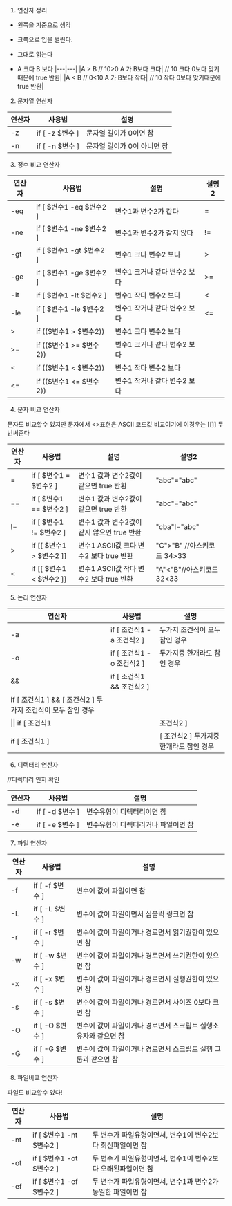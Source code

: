 1. 연산자 정리

- 왼쪽을 기준으로 생각 

- 크쪽으로 입을 벌린다.

- 그대로 읽는다 

- A 크다 B 보다 
|---|---|
|A > B  // 10>0	A 가 B보다 크다| // 10 크다 0보다  맞기때문에 true 반환|
|A < B  // 0<10	A 가 B보다 작다| // 10 작다 0보다  맞기때문에 true 반환|
2. 문자열 연산자

|연산자|사용법|설명|
|---|---|---|
|-z	|if [ -z $변수 ]|	문자열 길이가 0이면 참|
|-n	|if [ -n $변수 ]|	문자열 길이가 0이 아니면 참|
3. 정수 비교 연산자

|연산자|사용법|설명|설명2|
|---|---|---|---|
|-eq	|if [ $변수1 -eq $변수2 ]	|변수1과 변수2가 같다  |	=|
|-ne	|if [ $변수1 -ne $변수2 ]	|변수1과 변수2가 같지 않다   	|!=|
|-gt	|if [ $변수1 -gt $변수2 ]	|변수1 크다 변수2 보다	|>|
|-ge	|if [ $변수1 -ge $변수2 ]	|변수1 크거나 같다 변수2 보다	|>=|
|-lt	|if [ $변수1 -lt $변수2 ]	|변수1 작다 변수2 보다	|<|
|-le	|if [ $변수1 -le $변수2 ]	|변수1 작거나 같다 변수2 보다	|<=|
|>	|if (($변수1 > $변수2))	|변수1 크다 변수2 보다	 ||
|>=	|if (($변수1 >= $변수2))	|변수1 크거나 같다 변수2 보다	|| 
|<	|if (($변수1 < $변수2))	|변수1 작다 변수2 보다	 ||
|<=	|if (($변수1 <= $변수2))	|변수1 작거나 같다 변수2 보다	 ||
4. 문자 비교 연산자

문자도 비교할수 있지만 문자에서 <>표현은 ASCII 코드값 비교이기에 이경우는 [[]] 두번써준다

|연산자|사용법|설명|설명2|
|---|---|---|---|
|=	|if [ $변수1 = $변수2 ]	|변수1 값과 변수2값이 같으면 true 반환	|"abc"="abc"|
|==	|if [ $변수1 == $변수2 ]	|변수1 값과 변수2값이 같으면 true 반환	|"abc"="abc"|
|!=	|if [ $변수1 != $변수2 ]	|변수1 값과 변수2값이 같지 않으면 true 반환	|"cba"!="abc"|
|>	|if [[ $변수1 > $변수2 ]]	|변수1 ASCII값 크다 변수2 보다 true 반환	|"C">"B" //아스키코드  34>33|
|<	|if [[ $변수1 < $변수2 ]]	|변수1 ASCII값 작다 변수2 보다 true 반환	|"A"<"B"//아스키코드  32<33|

5. 논리 연산자

|연산자|사용법|설명|
|---|---|---|
|-a	|if [ 조건식1 -a 조건식2 ] 	|두가지 조건식이 모두 참인 경우|
|-o	|if [ 조건식1 -o 조건식2 ] 	|두가지중 한개라도 참인 경우|
|&&	|if [ 조건식1 && 조건식2 ]   
|if [ 조건식1 ] && [ 조건식2 ] 	  두가지 조건식이 모두 참인 경우|
|\|\|	if [ 조건식1 || 조건식2 ]   
if [ 조건식1 ] || [ 조건식2 ] 	두가지중 한개라도 참인 경우|


6. 디렉터리 연산자

//디렉터리 인지 확인 

|연산자|사용법|설명|
|---|---|---|
|-d	|if [ -d $변수 ]	|변수유형이 디렉터리이면 참|
|-e	|if [ -e $변수 ]	|변수유형이 디렉터리거나 파일이면 참|
7. 파일 연산자

|연산자|사용법|설명|
|---|---|---|
|-f	|if [ -f $변수 ]	|변수에 값이 파일이면 참|
|-L	|if [ -L $변수 ]	|변수에 값이 파일이면서 심볼릭 링크면 참|
|-r	|if [ -r $변수 ]	|변수에 값이 파일이거나 경로면서 읽기권한이 있으면 참|
|-w	|if [ -w $변수 ]	|변수에 값이 파일이거나 경로면서 쓰기권한이 있으면 참|
|-x	|if [ -x $변수 ]	|변수에 값이 파일이거나 경로면서 실행권한이 있으면 참|
|-s	|if [ -s $변수 ]	|변수에 값이 파일이거나 경로면서 사이즈 0보다 크면 참|
|-O	|if [ -O $변수 ]	|변수에 값이 파일이거나 경로면서 스크립트 실행소유자와 같으면 참|
|-G	|if [ -G $변수 ]	|변수에 값이 파일이거나 경로면서 스크립트 실행 그룹과 같으면 참|

8. 파일비교 연산자

파일도 비교할수 있다!

|연산자|사용법|설명|
|---|---|---|
|-nt	|if [ $변수1 -nt $변수2 ]	|두 변수가 파일유형이면서, 변수1이 변수2보다 최신파일이면 참|
|-ot	|if [ $변수1 -ot $변수2 ]	|두 변수가 파일유형이면서, 변수1이 변수2보다 오래된파일이면 참|
|-ef	|if [ $변수1 -ef $변수2 ]	|두 변수가 파일유형이면서, 변수1과 변수2가 동일한 파일이면 참|
 
